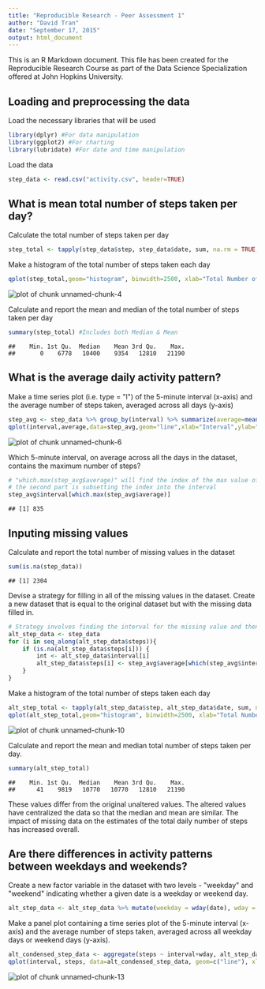 ```yaml
---
title: "Reproducible Research - Peer Assessment 1"
author: "David Tran"
date: "September 17, 2015"
output: html_document
---
```



This is an R Markdown document. This file has been created for the Reproducible Research Course as part of the Data Science Specialization offered at John Hopkins University.


## Loading and preprocessing the data


Load the necessary libraries that will be used


```r
library(dplyr) #For data manipulation
library(ggplot2) #For charting
library(lubridate) #For date and time manipulation
```

Load the data


```r
step_data <- read.csv("activity.csv", header=TRUE)
```


## What is mean total number of steps taken per day?


Calculate the total number of steps taken per day


```r
step_total <- tapply(step_data$step, step_data$date, sum, na.rm = TRUE, simplify = TRUE)
```

Make a histogram of the total number of steps taken each day


```r
qplot(step_total,geom="histogram", binwidth=2500, xlab="Total Number of Steps", ylab="Frequency", main="Total Number of Steps per Day")
```

![plot of chunk unnamed-chunk-4](figure/unnamed-chunk-4-1.png) 

Calculate and report the mean and median of the total number of steps taken per day


```r
summary(step_total) #Includes both Median & Mean
```

```
##    Min. 1st Qu.  Median    Mean 3rd Qu.    Max. 
##       0    6778   10400    9354   12810   21190
```


## What is the average daily activity pattern?


Make a time series plot (i.e. type = "l") of the 5-minute interval (x-axis) and the average number of steps taken, averaged across all days (y-axis)


```r
step_avg <- step_data %>% group_by(interval) %>% summarize(average=mean(steps,na.rm=TRUE))
qplot(interval,average,data=step_avg,geom="line",xlab="Interval",ylab="Average Number of Steps",main = "Average Number of Steps Over All Days by Interval")
```

![plot of chunk unnamed-chunk-6](figure/unnamed-chunk-6-1.png) 

Which 5-minute interval, on average across all the days in the dataset, contains the maximum number of steps?


```r
# "which.max(step_avg$average)" will find the index of the max value of the step values
# the second part is subsetting the index into the interval
step_avg$interval[which.max(step_avg$average)]
```

```
## [1] 835
```


## Inputing missing values


Calculate and report the total number of missing values in the dataset


```r
sum(is.na(step_data))
```

```
## [1] 2304
```

Devise a strategy for filling in all of the missing values in the dataset. Create a new dataset that is equal to the original dataset but with the missing data filled in.


```r
# Strategy involves finding the interval for the missing value and then using the average steps averaged over all the days for the missing value
alt_step_data <- step_data
for (i in seq_along(alt_step_data$steps)){
    if (is.na(alt_step_data$steps[i])) {
        int <- alt_step_data$interval[i]
        alt_step_data$steps[i] <- step_avg$average[which(step_avg$interval == int)]
    }
}
```

Make a histogram of the total number of steps taken each day


```r
alt_step_total <- tapply(alt_step_data$step, alt_step_data$date, sum, na.rm = TRUE, simplify = TRUE)
qplot(alt_step_total,geom="histogram", binwidth=2500, xlab="Total Number of Steps", ylab="Frequency", main="(Altered) Total Number of Steps per Day")
```

![plot of chunk unnamed-chunk-10](figure/unnamed-chunk-10-1.png) 

Calculate and report the mean and median total number of steps taken per day.


```r
summary(alt_step_total)
```

```
##    Min. 1st Qu.  Median    Mean 3rd Qu.    Max. 
##      41    9819   10770   10770   12810   21190
```

These values differ from the original unaltered values. The altered values have centralized the data so that the median and mean are similar. The impact of missing data on the estimates of the total daily number of steps has increased overall.

## Are there differences in activity patterns between weekdays and weekends?

Create a new factor variable in the dataset with two levels - "weekday" and "weekend" indicating whether a given date is a weekday or weekend day.


```r
alt_step_data <- alt_step_data %>% mutate(weekday = wday(date), wday = ifelse (weekday == 1 | weekday == 7, "Weekend", "weekday"))
```

Make a panel plot containing a time series plot of the 5-minute interval (x-axis) and the average number of steps taken, averaged across all weekday days or weekend days (y-axis).


```r
alt_condensed_step_data <- aggregate(steps ~ interval+wday, alt_step_data, mean)
qplot(interval, steps, data=alt_condensed_step_data, geom=c("line"), xlab = "Interval", ylab="Total Number of Steps") + facet_wrap(~ wday, ncol=1)
```

![plot of chunk unnamed-chunk-13](figure/unnamed-chunk-13-1.png) 

